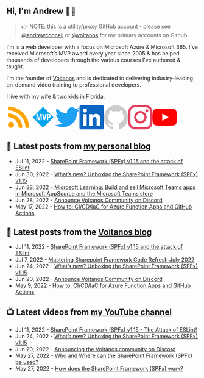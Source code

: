 ## Hi, I'm Andrew 👋🏼

> 👉 NOTE: this is a utility/proxy GitHub account - please see [@andrewconnell](/andrewconnell) or [@voitanos](/voitanos) for my primary accounts on Github

I'm is a web developer with a focus on Microsoft Azure & Microsoft 365. I've received Microsoft’s MVP award every year since 2005 & has helped thousands of developers through the various courses I've authored & taught.

I'm the founder of [Voitanos](https://www.voitanos.io) and is dedicated to delivering industry-leading on-demand video training to professional developers.

I live with my wife & two kids in Florida.

[![](./images/rss.svg)](https://www.andrewconnell.com)[![](./images/mvp.svg)](https://mvp.microsoft.com/en-us/PublicProfile/21083?fullName=Andrew%20Connell)[![](./images/twitter.svg)](https://www.twitter.com/andrewconnell)[![](./images/linkedin.svg)](https://www.linkedin.com/in/andrewconnell)[![](./images/github.svg)](https://www.github.com/andrewconnell)[![](./images/instagram.svg)](https://www.instagram.com/andrewconnell1)[![](./images/youtube.svg)](https://www.youtube.com/voitanosio)

## 📘 Latest posts from [my personal blog](https://www.andrewconnell.com)
<!-- MYBLOG-POST-LIST:START -->
- Jul 11, 2022 - [SharePoint Framework &lpar;SPFx&rpar; v1.15 and the attack of ESlint](https://www.andrewconnell.com/blog/sharepoint-framework-v1.15-and-the-attack-of-eslint/)
- Jun 30, 2022 - [What’s new? Unboxing the SharePoint Framework &lpar;SPFx&rpar; v1.15](https://www.andrewconnell.com/blog/sharepoint-framework-v1-15-whats-in-latest-update-of-spfx/)
- Jun 28, 2022 - [Microsoft Learning: Build and sell Microsoft Teams apps in Microsoft AppSource and the Microsoft Teams store](https://www.andrewconnell.com/blog/mslearning-msteams-monetize-apps/)
- Jun 28, 2022 - [Announce Voitanos Community on Discord](https://www.andrewconnell.com/blog/announce-voitanos-community-on-discord/)
- May 17, 2022 - [How to: CI/CD/IaC for Azure Function Apps and GitHub Actions](https://www.andrewconnell.com/blog/how-to-cicd-iac-for-azure-function-apps-with-github-actions-step-by-step/)<!-- MYBLOG-POST-LIST:END -->

## 📙 Latest posts from the [Voitanos blog](https://www.voitanos.io/blog)
<!-- VOITANOSBLOG-POST-LIST:START -->
- Jul 11, 2022 - [SharePoint Framework &lpar;SPFx&rpar; v1.15 and the attack of ESlint](https://www.voitanos.io/blog/sharepoint-framework-v1.15-and-the-attack-of-eslint/)
- Jul 7, 2022 - [Mastering Sharepoint Framework Code Refresh July 2022](https://www.voitanos.io/blog/mastering-sharepoint-framework-code-refresh-july-2022/)
- Jun 24, 2022 - [What’s new? Unboxing the SharePoint Framework &lpar;SPFx&rpar; v1.15](https://www.voitanos.io/blog/sharepoint-framework-v1-15-whats-in-latest-update-of-spfx/)
- Jun 20, 2022 - [Announce Voitanos Community on Discord](https://www.voitanos.io/blog/announce-voitanos-community-on-discord/)
- May 9, 2022 - [How to: CI/CD/IaC for Azure Function Apps and GitHub Actions](https://www.voitanos.io/blog/how-to-cicd-iac-for-azure-function-apps-with-github-actions-step-by-step/)<!-- VOITANOSBLOG-POST-LIST:END -->

## 📺 Latest videos from [my YouTube channel](https://www.youtube.com/voitanosio)
<!-- VOITANOSYOUTUBE-POST-LIST:START -->
- Jul 11, 2022 - [SharePoint Framework &lpar;SPFx&rpar; v1.15 - The Attack of ESLint!](https://www.youtube.com/watch?v=0XXm-zH8wes)
- Jun 24, 2022 - [What’s new? Unboxing the SharePoint Framework &lpar;SPFx&rpar; v1.15](https://www.youtube.com/watch?v=TMGB4JT-EMc)
- Jun 20, 2022 - [Announcing the Voitanos community on Discord](https://www.youtube.com/watch?v=hVCwyimhNAc)
- May 27, 2022 - [Who and Where can the SharePoint Framework &lpar;SPFx&rpar; be used?](https://www.youtube.com/watch?v=41W6Hj7QM4U)
- May 27, 2022 - [How does the SharePoint Framework &lpar;SPFx&rpar; work?](https://www.youtube.com/watch?v=lb_vbTBfjXo)<!-- VOITANOSYOUTUBE-POST-LIST:END -->
